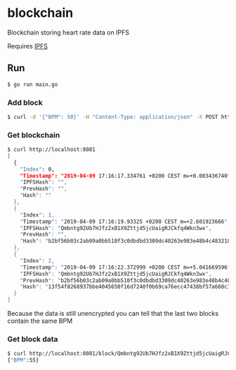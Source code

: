 # blockchain
Blockchain storing heart rate data on IPFS

Requires [IPFS](https://docs.ipfs.io/introduction/install/)

## Run
```sh
$ go run main.go
```

### Add block
```sh
$ curl -d '{"BPM": 50}' -H "Content-Type: application/json" -X POST http://localhost:8081
```

### Get blockchain
```sh
$ curl http://localhost:8081
[
  {
    "Index": 0,
    "Timestamp": "2019-04-09 17:16:17.334761 +0200 CEST m=+0.003436740",
    "IPFSHash": "",
    "PrevHash": "",
    "Hash": ""
  },
  {
    "Index": 1,
    "Timestamp": "2019-04-09 17:16:19.93325 +0200 CEST m=+2.601923666",
    "IPFSHash": "Qmbntg92Ub7HJfz2xB1X9Zttjd5jcUaigRJCkfq4Wkn3wx",
    "PrevHash": "",
    "Hash": "b2bf56b03c2ab09a0bb510f3c0dbdbd3309dc40263e983e48b4c48321891ca32"
  },
  {
    "Index": 2,
    "Timestamp": "2019-04-09 17:16:22.372999 +0200 CEST m=+5.041669596",
    "IPFSHash": "Qmbntg92Ub7HJfz2xB1X9Zttjd5jcUaigRJCkfq4Wkn3wx",
    "PrevHash": "b2bf56b03c2ab09a0bb510f3c0dbdbd3309dc40263e983e48b4c48321891ca32",
    "Hash": "13f54f8268937bbe4045650f16d7240f0b69ca76ecc47438bf57a660c34fa5f4"
  }
]
```

Because the data is still unencrypted you can tell that the last two blocks contain the same BPM

### Get block data
```sh
$ curl http://localhost:8081/block/Qmbntg92Ub7HJfz2xB1X9Zttjd5jcUaigRJCkfq4Wkn3wx
{"BPM":55}
```
